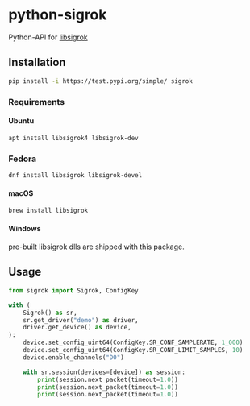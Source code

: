 # python-sigrok

Python-API for [libsigrok](https://sigrok.org/wiki/Libsigrok)

## Installation
```bash
pip install -i https://test.pypi.org/simple/ sigrok
```

### Requirements
#### Ubuntu
```bash
apt install libsigrok4 libsigrok-dev
```

### Fedora
```bash
dnf install libsigrok libsigrok-devel
```

#### macOS
```bash
brew install libsigrok
```

#### Windows
pre-built libsigrok dlls are shipped with this package.

## Usage
```python
from sigrok import Sigrok, ConfigKey

with (
    Sigrok() as sr,
    sr.get_driver("demo") as driver,
    driver.get_device() as device,
):
    device.set_config_uint64(ConfigKey.SR_CONF_SAMPLERATE, 1_000)
    device.set_config_uint64(ConfigKey.SR_CONF_LIMIT_SAMPLES, 10)
    device.enable_channels("D0")

    with sr.session(devices=[device]) as session:
        print(session.next_packet(timeout=1.0))
        print(session.next_packet(timeout=1.0))
        print(session.next_packet(timeout=1.0))
```
